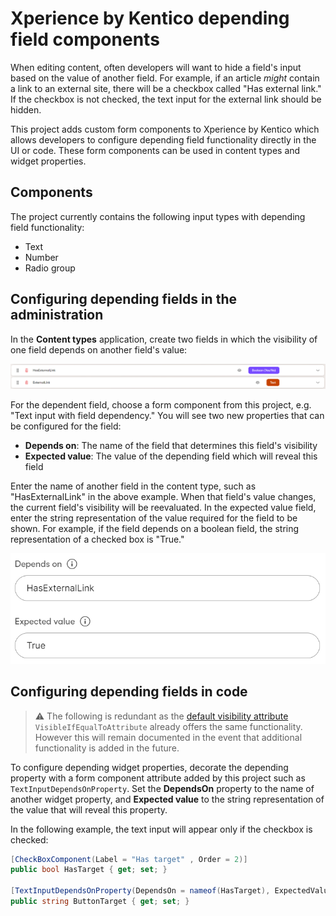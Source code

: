 # Xperience by Kentico depending field components

When editing content, often developers will want to hide a field's input based on the value of another field. For example, if an article _might_ contain a link to an external site, there will be a checkbox called "Has external link." If the checkbox is not checked, the text input for the external link should be hidden.

This project adds custom form components to Xperience by Kentico which allows developers to configure depending field functionality directly in the UI or code. These form components can be used in content types and widget properties.

## Components

The project currently contains the following input types with depending field functionality:

- Text
- Number
- Radio group

## Configuring depending fields in the administration

In the __Content types__ application, create two fields in which the visibility of one field depends on another field's value:

![Content type fields](img/contenttype.png)

For the dependent field, choose a form component from this project, e.g. "Text input with field dependency." You will see two new properties that can be configured for the field:

- __Depends on__: The name of the field that determines this field's visibility
- __Expected value__: The value of the depending field which will reveal this field

Enter the name of another field in the content type, such as "HasExternalLink" in the above example. When that field's value changes, the current field's visibility will be reevaluated. In the expected value field, enter the string representation of the value required for the field to be shown. For example, if the field depends on a boolean field, the string representation of a checked box is "True."

![Content type fields](img/fieldconfig.png)

## Configuring depending fields in code

> :warning: The following is redundant as the [default visibility attribute](https://docs.xperience.io/xp/developers-and-admins/customization/extend-the-administration-interface/ui-form-components/ui-form-component-visibility-conditions#UIformcomponentvisibilityconditions-Defaultvisibilityconditions) `VisibleIfEqualToAttribute` already offers the same functionality. However this will remain documented in the event that additional functionality is added in the future.

To configure depending widget properties, decorate the depending property with a form component attribute added by this project such as `TextInputDependsOnProperty`. Set the __DependsOn__ property to the name of another widget property, and __Expected value__ to the string representation of the value that will reveal this property.

In the following example, the text input will appear only if the checkbox is checked:

```cs
[CheckBoxComponent(Label = "Has target" , Order = 2)]
public bool HasTarget { get; set; }

[TextInputDependsOnProperty(DependsOn = nameof(HasTarget), ExpectedValue = "True", Label = "Button target", Order = 3)]
public string ButtonTarget { get; set; }
``````
